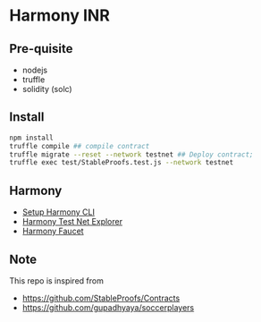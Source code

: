 # Harmony INR 


## Pre-quisite

- nodejs
- truffle
- solidity (solc)

## Install

```bash
npm install
truffle compile ## compile contract
truffle migrate --reset --network testnet ## Deploy contract;
truffle exec test/StableProofs.test.js --network testnet
```

## Harmony

- [Setup Harmony CLI](https://docs.harmony.one/home/wallets/harmony-cli/download-setup)
- [Harmony Test Net Explorer](https://explorer.testnet.harmony.one/)
- [Harmony Faucet](https://harmony-faucet.ibriz.ai/)

## Note

This repo is inspired from
- https://github.com/StableProofs/Contracts
- https://github.com/gupadhyaya/soccerplayers
